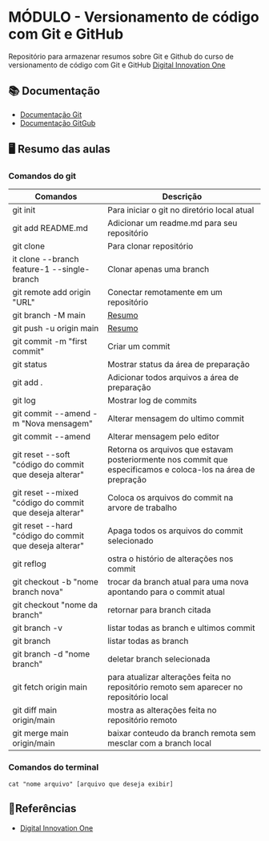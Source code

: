 
# MÓDULO - Versionamento de código com Git e GitHub

Repositório para armazenar resumos sobre Git e Github do curso de versionamento de código com Git e GitHub [Digital Innovation One](https://www.dio.me/)

## 📚 Documentação
- [Documentação Git](https://git-scm.com/docs/git/pt_BR)
- [Documentação GitGub](https://docs.github.com/pt)

## 🖥️ Resumo das aulas

### Comandos do git

| Comandos | Descrição |
|-------|---------|
| git init | Para iniciar o git no diretório local atual |
| git add README.md | Adicionar um readme.md para seu repositório |
| git clone | Para clonar repositório |
| it clone --branch feature-1 --single-branch | Clonar apenas uma branch |
| git remote add origin "URL" | Conectar remotamente em um repositório |
| git branch -M main | [Resumo]() |
| git push -u origin main | [Resumo]() |
| git commit -m "first commit" | Criar um commit |
| git status | Mostrar status da área de preparação |
| git add . | Adicionar todos arquivos a área de preparação |
| git log | Mostrar log de commits |
| git commit --amend -m "Nova mensagem" | Alterar mensagem do ultimo commit |
| git commit --amend | Alterar mensagem pelo editor |
| git reset --soft "código do commit que deseja alterar" | Retorna os arquivos que estavam posteriormente nos commit que especificamos e coloca-los na área de prepração |
| git reset --mixed "código do commit que deseja alterar" | Coloca os arquivos do commit na arvore de trabalho |
| git reset --hard "código do commit que deseja alterar" | Apaga todos os arquivos do commit selecionado |
| git reflog | ostra o histório de alterações nos commit |
| git checkout -b "nome branch nova" | trocar da branch atual para uma nova apontando para o commit atual |
| git checkout "nome da branch" | retornar para branch citada |
| git branch -v | listar todas as branch e ultimos commit|
| git branch | listar todas as branch |
| git branch -d "nome branch" | deletar branch selecionada |
| git fetch origin main | para atualizar alterações feita no repositório remoto sem aparecer no repositório local |
| git diff main origin/main | mostra as alterações feita no repositório remoto |
| git merge main origin/main | baixar conteudo da branch remota sem mesclar com a branch local |

### Comandos do terminal

```
cat "nome arquivo" [arquivo que deseja exibir]

```



## 🔎Referências
- [Digital Innovation One](https://www.dio.me/)


